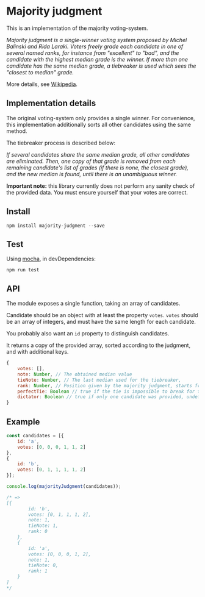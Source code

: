 # Majority judgment

This is an implementation of the majority voting-system.

*Majority judgment is a single-winner voting system proposed by Michel Balinski and Rida Laraki. Voters freely grade each candidate in one of several named ranks, for instance from "excellent" to "bad", and the candidate with the highest median grade is the winner. If more than one candidate has the same median grade, a tiebreaker is used which sees the "closest to median" grade.*

More details, see [Wikipedia](https://en.wikipedia.org/wiki/Majority_judgment).

## Implementation details

The original voting-system only provides a single winner. For convenience, this implementation additionally sorts all other candidates using the same method.

The tiebreaker process is described below:

*If several candidates share the same median grade, all other candidates are eliminated. Then, one copy of that grade is removed from each remaining candidate's list of grades (if there is none, the closest grade), and the new median is found, until there is an unambiguous winner.*

**Important note:** this library currently does not perform any sanity check of the provided data. You must ensure yourself that your votes are correct.

## Install
`npm install majority-judgment --save`

## Test
Using [mocha](https://mochajs.org/), in devDependencies:

`npm run test`

## API

The module exposes a single function, taking an array of candidates.

Candidate should be an object with at least the property `votes`. `votes` should be an array of integers, and must have the same length for each candidate.

You probably also want an `id` property to distinguish candidates.

It returns a copy of the provided array, sorted according to the judgment, and with additional keys.

```javascript
{
    votes: [],
    note: Number, // The obtained median value
    tieNote: Number, // The last median used for the tiebreaker,
    rank: Number, // Position given by the majority judgment, starts from 0 (winner)
    perfectTie: Boolean // true if the tie is impossible to break for this candidate, undefined otherwise
    dictator: Boolean // true if only one candidate was provided, undefined otherwise
}
```

## Example
```javascript
const candidates = [{
    id: 'a',
    votes: [0, 0, 0, 1, 1, 2]
},
{
    id: 'b',
    votes: [0, 1, 1, 1, 1, 2]
}];

console.log(majorityJudgment(candidates));

/* =>
[{
        id: 'b',
        votes: [0, 1, 1, 1, 2],
        note: 1,
        tieNote: 1,
        rank: 0
    },
    {
        id: 'a',
        votes: [0, 0, 0, 1, 2],
        note: 1,
        tieNote: 0,
        rank: 1
    }
]
*/
```
